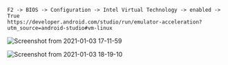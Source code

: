 ```
F2 -> BIOS -> Configuration -> Intel Virtual Technology -> enabled -> True
https://developer.android.com/studio/run/emulator-acceleration?utm_source=android-studio#vm-linux

```
![Screenshot from 2021-01-03 17-11-59](https://user-images.githubusercontent.com/43849911/103477645-d5388500-4de6-11eb-9fa7-5a04b94177dd.png)

![Screenshot from 2021-01-03 18-19-10](https://user-images.githubusercontent.com/43849911/103478972-3e70c600-4df0-11eb-9cfc-bc8c8c181ded.png)
